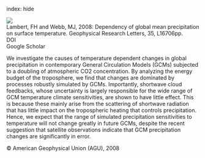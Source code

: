 index: hide

<div class="Citation">
    <div class="Citation-thumb CitationThumb-linked"  data-href="https://doi.org/10.1029/2008gl034838">
      <img src="https://static.claimspace.cloud/climate-study-static/refs/thumbs/12/Lambert_and_Webb_2008-thumb.png" />
    </div>

  <div class="Citation-body">
    <div class="Citation-text">Lambert, FH and Webb, MJ, 2008: Dependency of global mean precipitation on surface temperature. <span class="Article-journal">Geophysical Research Letters, </span><span class="Article-volume">35, </span>L16706pp.</div>
    <div class="Citation-links">
      <div class="CitationLink" data-href="https://doi.org/10.1029/2008gl034838">
        <div class="CitationLink-icon CitationLink-Doi"></div>
        <div class="CitationLink-text">DOI</div>
      </div>
      <div class="CitationLink" data-href="https://scholar.google.com/scholar?q=10.1029/2008gl034838">
        <div class="CitationLink-icon CitationLink-Scholar"></div>
        <div class="CitationLink-text">Google Scholar</div>
      </div>
    </div>
  </div>
</div>

We investigate the causes of temperature dependent changes in global precipitation in contemporary General Circulation Models (GCMs) subjected to a doubling of atmospheric CO2 concentration. By analyzing the energy budget of the troposphere, we find that changes are dominated by processes robustly simulated by GCMs. Importantly, shortwave cloud feedbacks, whose uncertainty is largely responsible for the wide range of GCM temperature climate sensitivities, are shown to have little effect. This is because these mainly arise from the scattering of shortwave radiation that has little impact on the tropospheric heating that controls precipitation. Hence, we expect that the range of simulated precipitation sensitivities to temperature will not change greatly in future GCMs, despite the recent suggestion that satellite observations indicate that GCM precipitation changes are significantly in error.

<div class="Citation-copy">
&copy; American Geophysical Union (AGU), 2008
</div>